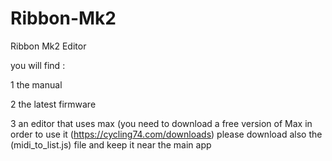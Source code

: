 # Ribbon-Mk2
Ribbon Mk2 Editor 


you will find :

1 the manual 

2 the latest firmware 

3 an editor that uses max (you need to download a free version of Max in order to use it (https://cycling74.com/downloads)
please download also the (midi_to_list.js) file and keep it near the main app 

